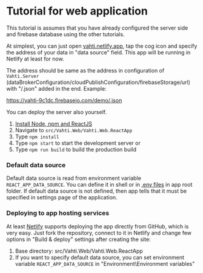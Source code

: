 # Tutorial for web application
This tutorial is assumes that you have already configured the server side and firebase database using the other tutorials.

At simplest, you can just open [vahti.netlify.app](https://vahti.netlify.app), tap the cog icon and specify the address of your data in "data source" field. This app will be running in Netlify at least for now. 

The address should be same as the address in configuration of `Vahti.Server` (dataBrokerConfiguration/cloudPublishConfiguration/firebaseStorage/url) with "/.json" added in the end. Example:

https://vahti-9c1dc.firebaseio.com/demo/.json

You can deploy the server also yourself. 
1. [Install Node, npm and ReactJS](https://reactjs.org/docs/create-a-new-react-app.html) 
2. Navigate to `src/Vahti.Web/Vahti.Web.ReactApp`
3. Type `npm install`
4. Type `npm start` to start the development server or
5. Type `npm run build` to build the production build

### Default data source
Default data source is read from environment variable `REACT_APP_DATA_SOURCE`. You can define it in shell or in [.env files](https://create-react-app.dev/docs/adding-custom-environment-variables/) in app root folder. If default data source is not defined, then app tells that it must be specified in settings page of the application.

### Deploying to app hosting services
At least [Netlify](https://netlify.com) supports deploying the app directly from GitHub, which is very easy. Just fork the repository, connect to it in Netlify and change few options in "Build & deploy" settings after creating the site:
1. Base directory: src/Vahti.Web/Vahti.Web.ReactApp
2. If you want to specify default data source, you can set environment variable `REACT_APP_DATA_SOURCE` in "Environment\Environment variables"
